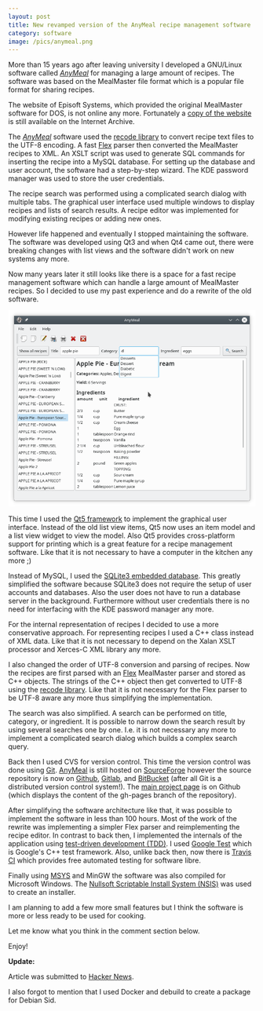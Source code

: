 ```yaml
---
layout: post
title: New revamped version of the AnyMeal recipe management software
category: software
image: /pics/anymeal.png
---
```


More than 15 years ago after leaving university I developed a GNU/Linux software called *[AnyMeal][9]* for managing a large amount of recipes.
The software was based on the MealMaster file format which is a popular file format for sharing recipes.

The website of Episoft Systems, which provided the original MealMaster software for DOS, is not online any more.
Fortunately a [copy of the website][1] is still available on the Internet Archive.

The *[AnyMeal][9]* software used the [recode library][15] to convert recipe text files to the UTF-8 encoding.
A fast [Flex][16] parser then converted the MealMaster recipes to XML.
An XSLT script was used to generate SQL commands for inserting the recipe into a MySQL database.
For setting up the database and user account, the software had a step-by-step wizard.
The KDE password manager was used to store the user credentials.

The recipe search was performed using a complicated search dialog with multiple tabs.
The graphical user interface used multiple windows to display recipes and lists of search results.
A recipe editor was implemented for modifying existing recipes or adding new ones.

However life happened and eventually I stopped maintaining the software.
The software was developed using Qt3 and when Qt4 came out, there were breaking changes with list views and the software didn't work on new systems any more.

Now many years later it still looks like there is a space for a fast recipe management software which can handle a large amount of MealMaster recipes.
So I decided to use my past experience and do a rewrite of the old software.

<span class="center"><a href="https://wedesoft.github.io/anymeal/"><img src="/pics/anymealwindow.png" width="508" alt=""/></a></span>

This time I used the [Qt5 framework][2] to implement the graphical user interface.
Instead of the old list view items, Qt5 now uses an item model and a list view widget to view the model.
Also Qt5 provides cross-platform support for printing which is a great feature for a recipe management software.
Like that it is not necessary to have a computer in the kitchen any more ;)

Instead of MySQL, I used the [SQLite3 embedded database][3].
This greatly simplified the software because SQLite3 does not require the setup of user accounts and databases.
Also the user does not have to run a database server in the background.
Furthermore without user credentials there is no need for interfacing with the KDE password manager any more.

For the internal representation of recipes I decided to use a more conservative approach.
For representing recipes I used a C++ class instead of XML data.
Like that it is not necessary to depend on the Xalan XSLT processor and Xerces-C XML library any more.

I also changed the order of UTF-8 conversion and parsing of recipes.
Now the recipes are first parsed with an [Flex][16] MealMaster parser and stored as C++ objects.
The strings of the C++ object then get converted to UTF-8 using the [recode library][15].
Like that it is not necessary for the Flex parser to be UTF-8 aware any more thus simplifying the implementation.

The search was also simplified.
A search can be performed on title, category, or ingredient.
It is possible to narrow down the search result by using several searches one by one.
I.e. it is not necessary any more to implement a complicated search dialog which builds a complex search query.

Back then I used CVS for version control.
This time the version control was done using [Git][4].
[AnyMeal][9] is still hosted on [SourceForge][5] however the source repository is now on [Github][6], [Gitlab][7], and [BitBucket][8]
(after all Git is a distributed version control system!).
The [main project page][9] is on Github (which displays the content of the gh-pages branch of the repository).

After simplifying the software architecture like that, it was possible to implement the software in less than 100 hours.
Most of the work of the rewrite was implementing a simpler Flex parser and reimplementing the recipe editor.
In contrast to back then, I implemented the internals of the application using [test-driven development (TDD)][10].
I used [Google Test][11] which is Google's C++ test framework.
Also, unlike back then, now there is [Travis CI][12] which provides free automated testing for software libre.

Finally using [MSYS][13] and MinGW the software was also compiled for Microsoft Windows.
The [Nullsoft Scriptable Install System (NSIS)][14] was used to create an installer.

I am planning to add a few more small features but I think the software is more or less ready to be used for cooking.

Let me know what you think in the comment section below.

Enjoy!

**Update:**

Article was submitted to [Hacker News](https://news.ycombinator.com/item?id=23738543).

I also forgot to mention that I used Docker and debuild to create a package for Debian Sid.

[1]: https://web.archive.org/web/20081221021301/http://episoft.home.comcast.net/~episoft/mmdown.htm
[2]: https://doc.qt.io/qt-5/
[3]: https://www.sqlite.org/
[4]: https://git-scm.com/
[5]: https://sourceforge.net/projects/anymeal/
[6]: https://github.com/wedesoft/anymeal
[7]: https://gitlab.com/wedesoft/anymeal
[8]: https://bitbucket.org/wedesoft/anymeal/
[9]: https://wedesoft.github.io/anymeal/
[10]: https://en.wikipedia.org/wiki/Test-driven_development
[11]: https://github.com/google/googletest
[12]: https://travis-ci.org/github/wedesoft/anymeal
[13]: https://www.msys2.org/
[14]: https://nsis.sourceforge.io/Main_Page
[15]: https://github.com/rrthomas/recode/
[16]: https://github.com/westes/flex/
